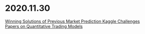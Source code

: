 # 2020.11.30

[Winning Solutions of Previous Market Prediction Kaggle Challenges](https://www.kaggle.com/c/jane-street-market-prediction/discussion/199189)<br>
[Papers on Quantitative Trading Models](https://www.kaggle.com/c/jane-street-market-prediction/discussion/199098)<br>
[]()<br>
[]()<br>
[]()<br>
[]()<br>
[]()<br>
[]()<br>
